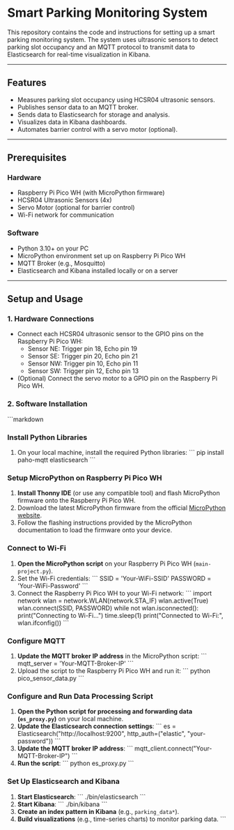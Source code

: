 # **Smart Parking Monitoring System**

This repository contains the code and instructions for setting up a smart parking monitoring system. The system uses ultrasonic sensors to detect parking slot occupancy and an MQTT protocol to transmit data to Elasticsearch for real-time visualization in Kibana.

---

## **Features**
- Measures parking slot occupancy using HCSR04 ultrasonic sensors.
- Publishes sensor data to an MQTT broker.
- Sends data to Elasticsearch for storage and analysis.
- Visualizes data in Kibana dashboards.
- Automates barrier control with a servo motor (optional).

---

## **Prerequisites**
### **Hardware**
- Raspberry Pi Pico WH (with MicroPython firmware)
- HCSR04 Ultrasonic Sensors (4x)
- Servo Motor (optional for barrier control)
- Wi-Fi network for communication

### **Software**
- Python 3.10+ on your PC
- MicroPython environment set up on Raspberry Pi Pico WH
- MQTT Broker (e.g., Mosquitto)
- Elasticsearch and Kibana installed locally or on a server

---

## **Setup and Usage**

### **1. Hardware Connections**
- Connect each HCSR04 ultrasonic sensor to the GPIO pins on the Raspberry Pi Pico WH:
  - Sensor NE: Trigger pin 18, Echo pin 19
  - Sensor SE: Trigger pin 20, Echo pin 21
  - Sensor NW: Trigger pin 10, Echo pin 11
  - Sensor SW: Trigger pin 12, Echo pin 13
- (Optional) Connect the servo motor to a GPIO pin on the Raspberry Pi Pico WH.

### **2. Software Installation**

\`\`\`markdown
### Install Python Libraries
1. On your local machine, install the required Python libraries:
   \`\`\`
   pip install paho-mqtt elasticsearch
   \`\`\`

### Setup MicroPython on Raspberry Pi Pico WH
1. **Install Thonny IDE** (or use any compatible tool) and flash MicroPython firmware onto the Raspberry Pi Pico WH.
2. Download the latest MicroPython firmware from the official [MicroPython website](https://micropython.org/download).
3. Follow the flashing instructions provided by the MicroPython documentation to load the firmware onto your device.

### Connect to Wi-Fi
1. **Open the MicroPython script** on your Raspberry Pi Pico WH (`main-project.py`).
3. Set the Wi-Fi credentials:
   \`\`\`
   SSID = 'Your-WiFi-SSID'
   PASSWORD = 'Your-WiFi-Password'
   \`\`\`
4. Connect the Raspberry Pi Pico WH to your Wi-Fi network:
   \`\`\`
   import network
   wlan = network.WLAN(network.STA_IF)
   wlan.active(True)
   wlan.connect(SSID, PASSWORD)
   while not wlan.isconnected():
       print("Connecting to Wi-Fi...")
       time.sleep(1)
   print("Connected to Wi-Fi:", wlan.ifconfig())
   \`\`\`

### Configure MQTT
1. **Update the MQTT broker IP address** in the MicroPython script:
   \`\`\`
   mqtt_server = 'Your-MQTT-Broker-IP'
   \`\`\`
2. Upload the script to the Raspberry Pi Pico WH and run it:
   \`\`\`
   python pico_sensor_data.py
   \`\`\`

### Configure and Run Data Processing Script
1. **Open the Python script for processing and forwarding data (`es_proxy.py`)** on your local machine.
2. **Update the Elasticsearch connection settings**:
   \`\`\`
   es = Elasticsearch("http://localhost:9200", http_auth=("elastic", "your-password"))
   \`\`\`
3. **Update the MQTT broker IP address**:
   \`\`\`
   mqtt_client.connect("Your-MQTT-Broker-IP")
   \`\`\`
4. **Run the script**:
   \`\`\`
   python es_proxy.py
   \`\`\`

### Set Up Elasticsearch and Kibana
1. **Start Elasticsearch**:
   \`\`\`
   ./bin/elasticsearch
   \`\`\`
2. **Start Kibana**:
   \`\`\`
   ./bin/kibana
   \`\`\`
3. **Create an index pattern in Kibana** (e.g., `parking_data*`).
4. **Build visualizations** (e.g., time-series charts) to monitor parking data.
\`\`\`
